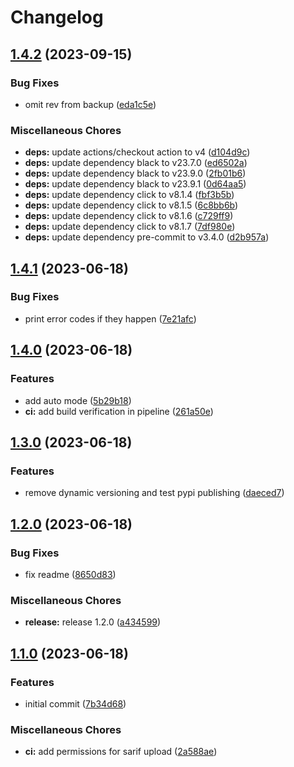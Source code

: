 # Changelog

## [1.4.2](https://github.com/muhlba91/homelab-node-red-backup/compare/v1.4.1...v1.4.2) (2023-09-15)


### Bug Fixes

* omit rev from backup ([eda1c5e](https://github.com/muhlba91/homelab-node-red-backup/commit/eda1c5ea42d42d7162f1ebef302570587f39baa5))


### Miscellaneous Chores

* **deps:** update actions/checkout action to v4 ([d104d9c](https://github.com/muhlba91/homelab-node-red-backup/commit/d104d9c3b26a4fc26bda66ae61c941695f70a081))
* **deps:** update dependency black to v23.7.0 ([ed6502a](https://github.com/muhlba91/homelab-node-red-backup/commit/ed6502a8540e214097c8d90be87a5c2dd68d16e2))
* **deps:** update dependency black to v23.9.0 ([2fb01b6](https://github.com/muhlba91/homelab-node-red-backup/commit/2fb01b6c76813c64003f0dc4d79e6a7e096f5a1e))
* **deps:** update dependency black to v23.9.1 ([0d64aa5](https://github.com/muhlba91/homelab-node-red-backup/commit/0d64aa586c3dbba1b3ebb5b14bac07f99664b710))
* **deps:** update dependency click to v8.1.4 ([fbf3b5b](https://github.com/muhlba91/homelab-node-red-backup/commit/fbf3b5b812ca61ff788ded5e25815776bd7781d2))
* **deps:** update dependency click to v8.1.5 ([6c8bb6b](https://github.com/muhlba91/homelab-node-red-backup/commit/6c8bb6be4f2f3623bb4fcd19fbefde43a61f0816))
* **deps:** update dependency click to v8.1.6 ([c729ff9](https://github.com/muhlba91/homelab-node-red-backup/commit/c729ff938149d8f407cb3692169e9be1fb2ad90e))
* **deps:** update dependency click to v8.1.7 ([7df980e](https://github.com/muhlba91/homelab-node-red-backup/commit/7df980efd2588cdfba3a43d5a4992bdb7da3bb45))
* **deps:** update dependency pre-commit to v3.4.0 ([d2b957a](https://github.com/muhlba91/homelab-node-red-backup/commit/d2b957a31040b7b09fb56582e312837f37554689))

## [1.4.1](https://github.com/muhlba91/homelab-node-red-backup/compare/v1.4.0...v1.4.1) (2023-06-18)


### Bug Fixes

* print error codes if they happen ([7e21afc](https://github.com/muhlba91/homelab-node-red-backup/commit/7e21afc83c8e8f2b4c8c4181bbb9a66a744ee9a1))

## [1.4.0](https://github.com/muhlba91/homelab-node-red-backup/compare/v1.3.0...v1.4.0) (2023-06-18)


### Features

* add auto mode ([5b29b18](https://github.com/muhlba91/homelab-node-red-backup/commit/5b29b1857f09962d146f41b7902cd5298e3cb95e))
* **ci:** add build verification in pipeline ([261a50e](https://github.com/muhlba91/homelab-node-red-backup/commit/261a50ef73216e727a6e4fa427a8466b15c74d01))

## [1.3.0](https://github.com/muhlba91/homelab-node-red-backup/compare/v1.2.0...v1.3.0) (2023-06-18)


### Features

* remove dynamic versioning and test pypi publishing ([daeced7](https://github.com/muhlba91/homelab-node-red-backup/commit/daeced72efad72999f8b7a2dbbd109d10c163f27))

## [1.2.0](https://github.com/muhlba91/homelab-node-red-backup/compare/v1.1.0...v1.2.0) (2023-06-18)


### Bug Fixes

* fix readme ([8650d83](https://github.com/muhlba91/homelab-node-red-backup/commit/8650d83a2dce2cdfa6d4475a3bd1ff53603ca5bf))


### Miscellaneous Chores

* **release:** release 1.2.0 ([a434599](https://github.com/muhlba91/homelab-node-red-backup/commit/a4345992fa38e908044570bf768f06bfd8b01828))

## [1.1.0](https://github.com/muhlba91/homelab-node-red-backup/compare/v1.0.0...v1.1.0) (2023-06-18)


### Features

* initial commit ([7b34d68](https://github.com/muhlba91/homelab-node-red-backup/commit/7b34d6875d62db9ef8a8d16aa73bd67bc7e0c083))


### Miscellaneous Chores

* **ci:** add permissions for sarif upload ([2a588ae](https://github.com/muhlba91/homelab-node-red-backup/commit/2a588ae867f04b15edebc5be072f5c801661a164))
